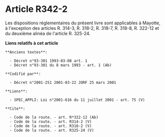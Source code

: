 # Article R342-2

Les dispositions réglementaires du présent livre sont applicables à Mayotte, à l'exception des articles R. 314-3, 
R. 318-2, R. 318-7, R. 318-8, R. 322-12 et du deuxième alinéa de l'article R. 325-24.

**Liens relatifs à cet article**

	**Anciens textes**:

	  - Décret n°93-301 1993-03-08 art. 1
	  - Décret n°93-301 du 8 mars 1993 - art. 1 (Ab)

	**Codifié par**:

	  - Décret n°2001-251 2001-03-22 JORF 25 mars 2001

	**Liens**:

	  - SPEC_APPLI: Loi n°2001-616 du 11 juillet 2001 - art. 75 (V)

	**Cite**:

	  - Code de la route. - art. R*322-12 (Ab)
	  - Code de la route. - art. R314-2 (V)
	  - Code de la route. - art. R318-2 (V)
	  - Code de la route. - art. R325-24 (V)
